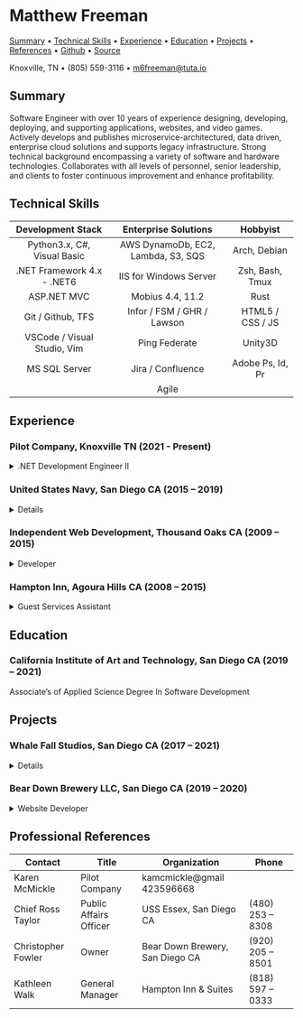
# Matthew Freeman

[Summary](#summary) • [Technical Skills](#skills) • [Experience](#experience) • [Education](#education) • [Projects](#projects) • [References](#references) • [Github](https://github.com/m6freeman) • [Source](https://github.com/m6freeman/m6freeman.github.io/blob/main/index.md)

Knoxville, TN • (805) 559-3116 • m6freeman@tuta.io


## Summary
<a name="summary"> <a>

Software Engineer with over 10 years of experience designing, developing, deploying, and supporting applications, websites, and video games.
Actively develops and publishes microservice-architectured, data driven, enterprise cloud solutions and supports legacy infrastructure.
Strong technical background encompassing a variety of software and hardware technologies.
Collaborates with all levels of personnel, senior leadership, and clients to foster continuous improvement and enhance profitability.

## Technical Skills
<a name="skills"> <a>

|Development Stack  |Enterprise Solutions   |Hobbyist   |
|:-:|:-:|:-:|     
|Python3.x, C#, Visual Basic    |AWS DynamoDb, EC2, Lambda, S3, SQS |Arch, Debian       |
|.NET Framework 4.x - .NET6     |IIS for Windows Server             |Zsh, Bash, Tmux    |
|ASP.NET MVC                    |Mobius 4.4, 11.2                   |Rust               |
|Git / Github, TFS              |Infor / FSM / GHR / Lawson         |HTML5 / CSS / JS   |
|VSCode / Visual Studio, Vim    |Ping Federate                      |Unity3D            |  
|MS SQL Server                  |Jira / Confluence                  |Adobe Ps, Id, Pr   |
|                               |Agile                              |                   |


## Experience
<a name="experience"> <a>

### Pilot Company, Knoxville TN (2021 - Present)

<details><summary>.NET Development Engineer II</summary><ul>
    <li><details><summary>Financial Transformation Project</summary><ul>
        <li>Designed a prototype financial system integration and reporting solution and performed a demonstration of capabilities to executive leadership, ultimately resulting in the decision to not out-source the project</li>
        <li>Performed requirements gathering and discovery for existing financial integrations for legacy system</li>
        <li>Built a scalable integration pipeline using AWS Lambda, S3, SQS, and DynamoDb to perform ETL on hundreds of thousands of financial statements a month, spanning 30+ systems with numerous document formats</li>
        <li>Directly supported integration testing efforts alongside consultants and business partners</li>
        <li>Provided business and diagnostic related data to a web front-end used by various levels of support as well as the business for reporting and to understand real-time metrics for financial records as they are submitted</li>
    </ul></details></li>
    <li><details><summary>Lead engineer for enterprise document archive system Mobius 4.4 to 11.2</summary><ul>
        <li><details><summary>Modernized the legacy HR and Financial document archive system</summary><ul>
            <li>Installed new version of software across distributed network of AWS EC2 servers</li>
            <li>Worked directly with database and cloud administrators to migrate existing data and schemas from on-prem to cloud</li>
            <li>Performed requirements gathering and discovery for existing document ingestion pipeline</li>
            <li>Updated, refactored, or entirely rewrote (when necessary) approx. 40 distributed VBScript applications facilitating the traffic of documents into the archive across numerous on-prem and cloud networks</li>
        </ul></details></li>
        <li>Performed virtual and in-person training for dozens of employees with varying technical abilities, spanning 4 enterprise verticals, on the use of the product</li>
        <li>Worked directly with the vendor on technical issues, troubleshooting outages, and performing minor version upgrades</li>
        <li>Actively perform technical and administrative support</li>
    </ul></details></li>
    <li>Introduce new features, modify existing features, perform debugging and patching, and perform project and infrastructural upgrades to legacy HR, Benefits, Payroll and Financial systems, including data distributing REST and SOAP APIs, and store and customer facing web interfaces</li>
</ul></details>

### United States Navy, San Diego CA (2015 – 2019)

<details><summary>Mass Communication Specialist 3rd Class (SW)</summary><ul>
    <li><a href="https://github.com/m6freeman/uss_essex_photos">Photographed, filmed, journaled/documented, published</a>, and assisted in the coordination of various military operations, events and ceremonies, earning an Admiral's Letter of Commendation for my work during my 2018-19 Western Pacific deployment</li>
    <li>Designed publications and filmed/edited videos for military promotional use</li>
    <li>Secret Clearance eligible</li>
</ul></details>

### Independent Web Development, Thousand Oaks CA (2009 – 2015)

<details><summary>Developer</summary><ul>
    <li>Gathered requirements, designed, developed, and remotely administered multiple client websites</li>
    <li>Worked with a team of three developers to create websites using PHP, HTML, CSS, JS, and MySQL</li>
    <li>PHPMyAdmin experience and MySQL database troubleshooting</li>
    <li>Optimized search engine optimization (SEO) with Google Adwords and Webmaster Tools</li>
    <li>Managed web servers, domains and provided hosting for customers using CPanel</li>
    <li>Diagnosed production impacting issues within LAMP (Linux/Apache/MySQL/PHP) environments such as UI issues, expired certificates, and hosting migration issues</li>
    <li>Strong familiarity with CMS's such as Drupal and Wordpress</li>
</ul></details>

### Hampton Inn, Agoura Hills CA (2008 – 2015)

<details><summary>Guest Services Assistant</summary><ul>
    <li>Managed room inventory through POS application</li>
    <li>Trained new employees on POS applications and hotel policies</li>
    <li>Preformed on-call maintenance to computers and room appliances</li>
</ul></details>


## Education 
<a name="education"> <a>

### California Institute of Art and Technology, San Diego CA (2019 – 2021)

Associate’s of Applied Science Degree In Software Development


## Projects 
<a name="projects"> <a>

### Whale Fall Studios, San Diego CA (2017 – 2021)

<details><summary>Game Developer</summary><ul>
    <li>Developed and published Android and Windows platform games with Unity3D, C#, .NET Framework, and Visual Studio<ul>
        <li><a href="https://m6freeman.github.io/Subtractor">Subtractor, 2019</a></li>
        <li><a href="https://m6freeman.github.io/Hyperlane">Hyperlane, 2016</a></li>
        <li><a href="https://m6freeman.github.io/Porthole">Porthole, 2015</a></li>
    </ul></li>
</ul></details>

### Bear Down Brewery LLC, San Diego CA (2019 – 2020)

<details><summary>Website Developer</summary><ul>
    <li>Gathered requirements, designed, developed, and remotely administer desktop and mobile compliant website solution</li>
    <li><a href="https://m6freeman.github.io/Bear-Down-Brewery">Bear Down Brewery, Demo</a></li>
</ul></details>


## Professional References
<a name="references"> <a>

|Contact    |Title  |Organization   |Phone  |
|-|-|-|-|
|Karen McMickle | Pilot Company | kamcmickle@gmail 423596668
|Chief Ross Taylor  |Public Affairs Officer |USS Essex, San Diego CA           |\(480\) 253 – 8308 |
|Christopher Fowler |Owner                  |Bear Down Brewery, San Diego CA   |\(920\) 205 – 8501 |
|Kathleen Walk      |General Manager        |Hampton Inn & Suites              |\(818\) 597 – 0333 |

